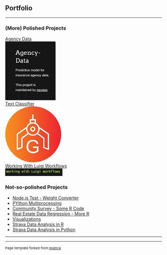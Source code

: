 ## Portfolio

---

### (More) Polished Projects

[Agency Data](https://neuggs.github.io/Agency-Data/)
<br/>
<img src="images/agency_data.gif?raw=true"/>
<br/>
[Text Classifier](https://neuggs.github.io/Text-Classifier/)
<br/>
<img src="images/text-classifier.jpg?raw=true"/>
<br/>
[Working With Luigi Workflows](https://neuggs.github.io/Working-With-Luigi-Workflows/)
<br/>
<img src="images/luigi.GIF?raw=true"/>
<br/>

### Not-so-polished Projects

- [Node.js Test - Weight Converter](https://neuggs.github.io/Weight-Converter-Test/)
- [PYthon Multiprocessing](https://neuggs.github.io/Python-Multiprocessing/)
- [Community Survey - Some R Code](https://neuggs.github.io/Community-Survey-Analysis/)
- [Real Estate Data Regression - More R](https://neuggs.github.io/Real-Estate-Regression/)
- [Visualizations](https://neuggs.github.io/Visualizations/)
- [Strava Data Analysis in R](https://neuggs.github.io/Strava-Analysis-Using-R/)
- [Strava Data Analysis in Python](https://neuggs.github.io/Strava-Python-Example/)

---




---
<p style="font-size:11px">Page template forked from <a href="https://github.com/evanca/quick-portfolio">evanca</a></p>
<!-- Remove above link if you don't want to attibute -->
